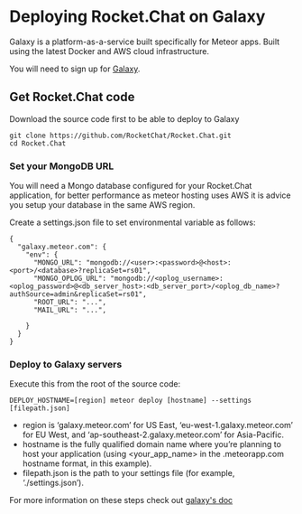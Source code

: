 # Deploying Rocket.Chat on Galaxy

Galaxy is a platform-as-a-service built specifically for Meteor apps. Built using the latest Docker and AWS cloud infrastructure.

You will need to sign up for [Galaxy](https://www.meteor.com/hosting/).

## Get Rocket.Chat code

Download the source code first to be able to deploy to Galaxy

```
git clone https://github.com/RocketChat/Rocket.Chat.git
cd Rocket.Chat
```

### Set your MongoDB URL

You will need a Mongo database configured for your Rocket.Chat application, for better performance as meteor hosting uses AWS it is advice you setup your database in the same AWS region.

Create a settings.json file to set environmental variable as follows:

```
{
  "galaxy.meteor.com": {
    "env": {
      "MONGO_URL": "mongodb://<user>:<password>@<host>:<port>/<database>?replicaSet=rs01",
      "MONGO_OPLOG_URL": "mongodb://<oplog_username>:<oplog_password>@<db_server_host>:<db_server_port>/<oplog_db_name>?authSource=admin&replicaSet=rs01",
      "ROOT_URL": "...",
      "MAIL_URL": "...",

    }
  }
}
```

### Deploy to Galaxy servers

 Execute this from the root of the source code:

```
DEPLOY_HOSTNAME=[region] meteor deploy [hostname] --settings [filepath.json]
```

- region is ‘galaxy.meteor.com’ for US East, ‘eu-west-1.galaxy.meteor.com’ for EU West, and ‘ap-southeast-2.galaxy.meteor.com’ for Asia-Pacific.
- hostname is the fully qualified domain name where you’re planning to host your application (using <your_app_name> in the .meteorapp.com hostname format, in this example).
- filepath.json is the path to your settings file (for example, ‘./settings.json’).

For more information on these steps check out [galaxy's doc](https://galaxy-guide.meteor.com/migrate-app.html)
